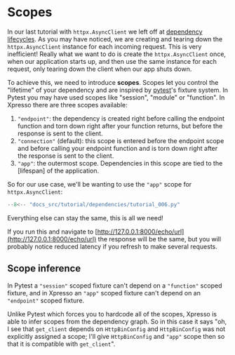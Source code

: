 
# Scopes

In our last tutorial with `httpx.AsyncClient` we left off at [dependency lifecycles].
As you may have noticed, we are creating and tearing down the `httpx.AsyncClient` instance for each incoming request.
This is very inefficient!
Really what we want to do is create the `httpx.AsyncClient` once, when our application starts up, and then use the same instance for each request, only tearing down the client when our app shuts down.

To achieve this, we need to introduce **scopes**.
Scopes let you control the "lifetime" of your dependency and are inspired by [pytest]'s fixture system.
In Pytest you may have used scopes like "session", "module" or "function".
In Xpresso there are three scopes available:

1. `"endpoint"`: the dependency is created right before calling the endpoint function and torn down right after your function returns, but before the response is sent to the client.
1. `"connection"` (default): this scope is entered before the endpoint scope and before calling your endpoint function and is torn down right after the response is sent to the client.
1. `"app"`: the outermost scope. Dependencies in this scope are tied to the [lifespan] of the application.

So for our use case, we'll be wanting to use the `"app"` scope for `httpx.AsyncClient`:

```python hl_lines="19 31"
--8<-- "docs_src/tutorial/dependencies/tutorial_006.py"
```

Everything else can stay the same, this is all we need!

If you run this and navigate to [http://127.0.0.1:8000/echo/url](http://127.0.0.1:8000/echo/url) the response will be the same, but you will probably notice reduced latency if you refresh to make several requests.

## Scope inference

In Pytest a `"session"` scoped fixture can't depend on a `"function"` scoped fixture, and in Xpresso an `"app"` scoped fixture can't depend on an `"endpoint"` scoped fixture.

Unlike Pytest which forces you to hardcode all of the scopes, Xpresso is able to infer scopes from the dependency graph.
So in this case it says "oh, I see that `get_client` depends on `HttpBinConfig` and `HttpBinConfig` was not explicitly assigned a scope; I'll give `HttpBinConfig` and `"app"` scope then so that it is compatible with `get_client`".

[pytest]: https://docs.pytest.org/en/6.2.x/fixture.html
[dependency lifecycles]: lifecycle.md
